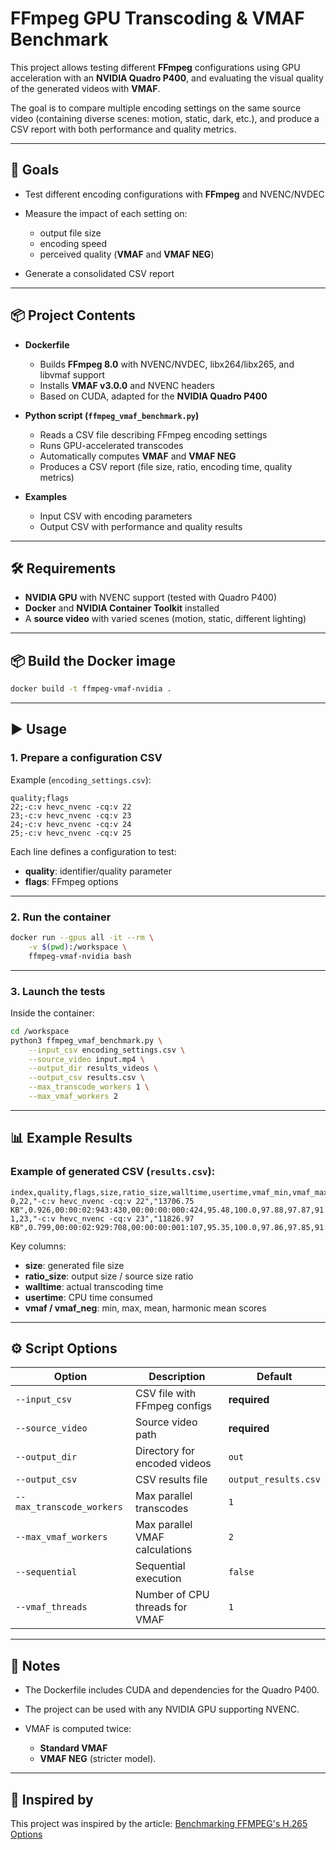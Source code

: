 # FFmpeg GPU Transcoding & VMAF Benchmark

This project allows testing different **FFmpeg** configurations using GPU acceleration with an **NVIDIA Quadro P400**, and evaluating the visual quality of the generated videos with **VMAF**.

The goal is to compare multiple encoding settings on the same source video (containing diverse scenes: motion, static, dark, etc.), and produce a CSV report with both performance and quality metrics.

---

## 🎯 Goals

* Test different encoding configurations with **FFmpeg** and NVENC/NVDEC
* Measure the impact of each setting on:

  * output file size
  * encoding speed
  * perceived quality (**VMAF** and **VMAF NEG**)
* Generate a consolidated CSV report

---

## 📦 Project Contents

* **Dockerfile**

  * Builds **FFmpeg 8.0** with NVENC/NVDEC, libx264/libx265, and libvmaf support
  * Installs **VMAF v3.0.0** and NVENC headers
  * Based on CUDA, adapted for the **NVIDIA Quadro P400**

* **Python script (`ffmpeg_vmaf_benchmark.py`)**

  * Reads a CSV file describing FFmpeg encoding settings
  * Runs GPU-accelerated transcodes
  * Automatically computes **VMAF** and **VMAF NEG**
  * Produces a CSV report (file size, ratio, encoding time, quality metrics)

* **Examples**

  * Input CSV with encoding parameters
  * Output CSV with performance and quality results

---

## 🛠️ Requirements

* **NVIDIA GPU** with NVENC support (tested with Quadro P400)
* **Docker** and **NVIDIA Container Toolkit** installed
* A **source video** with varied scenes (motion, static, different lighting)

---

## 📦 Build the Docker image

```bash
docker build -t ffmpeg-vmaf-nvidia .
```

---

## ▶️ Usage

### 1. Prepare a configuration CSV

Example (`encoding_settings.csv`):

```csv
quality;flags
22;-c:v hevc_nvenc -cq:v 22
23;-c:v hevc_nvenc -cq:v 23
24;-c:v hevc_nvenc -cq:v 24
25;-c:v hevc_nvenc -cq:v 25
```

Each line defines a configuration to test:

* **quality**: identifier/quality parameter
* **flags**: FFmpeg options

---

### 2. Run the container

```bash
docker run --gpus all -it --rm \
    -v $(pwd):/workspace \
    ffmpeg-vmaf-nvidia bash
```

---

### 3. Launch the tests

Inside the container:

```bash
cd /workspace
python3 ffmpeg_vmaf_benchmark.py \
    --input_csv encoding_settings.csv \
    --source_video input.mp4 \
    --output_dir results_videos \
    --output_csv results.csv \
    --max_transcode_workers 1 \
    --max_vmaf_workers 2
```

---

## 📊 Example Results

### Example of generated CSV (`results.csv`):

```csv
index,quality,flags,size,ratio_size,walltime,usertime,vmaf_min,vmaf_max,vmaf_mean,vmaf_harmonic_mean,vmaf_neg_min,vmaf_neg_max,vmaf_neg_mean,vmaf_neg_harmonic_mean
0,22,"-c:v hevc_nvenc -cq:v 22","13706.75 KB",0.926,00:00:02:943:430,00:00:00:000:424,95.48,100.0,97.88,97.87,91.57,100.0,97.11,97.10
1,23,"-c:v hevc_nvenc -cq:v 23","11826.97 KB",0.799,00:00:02:929:708,00:00:00:001:107,95.35,100.0,97.86,97.85,91.70,100.0,97.01,97.00
```

Key columns:

* **size**: generated file size
* **ratio\_size**: output size / source size ratio
* **walltime**: actual transcoding time
* **usertime**: CPU time consumed
* **vmaf / vmaf\_neg**: min, max, mean, harmonic mean scores

---

## ⚙️ Script Options

| Option                    | Description                    | Default              |
| ------------------------- | ------------------------------ | -------------------- |
| `--input_csv`             | CSV file with FFmpeg configs   | **required**         |
| `--source_video`          | Source video path              | **required**         |
| `--output_dir`            | Directory for encoded videos   | `out`                |
| `--output_csv`            | CSV results file               | `output_results.csv` |
| `--max_transcode_workers` | Max parallel transcodes        | `1`                  |
| `--max_vmaf_workers`      | Max parallel VMAF calculations | `2`                  |
| `--sequential`            | Sequential execution           | `false`              |
| `--vmaf_threads`          | Number of CPU threads for VMAF | `1`                  |

---

## 📝 Notes

* The Dockerfile includes CUDA and dependencies for the Quadro P400.
* The project can be used with any NVIDIA GPU supporting NVENC.
* VMAF is computed twice:

  * **Standard VMAF**
  * **VMAF NEG** (stricter model).

---

## 🔗 Inspired by

This project was inspired by the article: [Benchmarking FFMPEG's H.265 Options](https://scottstuff.net/posts/2025/03/17/benchmarking-ffmpeg-h265/)
